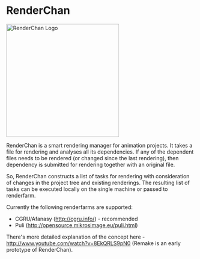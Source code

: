 RenderChan
==========

<img src="http://download.tuxfamily.org/morevna/blog/2015/02/07-934x1024.png" alt="RenderChan Logo" width=300 title="RenderChan mascot by Anastasia Majzhegisheva" />

RenderChan is a smart rendering manager for animation projects. It takes a file for rendering  and analyses all its dependencies. If any of the dependent files needs to be rendered (or changed since the last rendering), then dependency is submitted for rendering together with an original file.

So, RenderChan constructs a list of tasks for rendering with consideration of changes in the project tree and existing renderings. The resulting list of tasks can be executed locally on the single machine or passed to renderfarm.

Currently the following renderfarms are supported:
 * CGRU/Afanasy (http://cgru.info/) - recommended
 * Puli (http://opensource.mikrosimage.eu/puli.html)

There's more detailed explanation of the concept here - http://www.youtube.com/watch?v=8EkQRLS9pN0 (Remake is an early prototype of RenderChan).﻿
